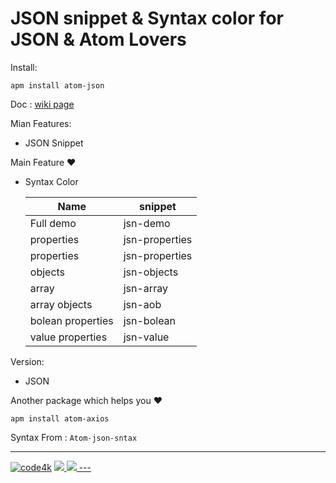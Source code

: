 

#   JSON snippet & Syntax color for JSON  & Atom Lovers

Install:

```ssh
apm install atom-json
```

Doc : [wiki page](https://github.com/code4mk/atom-json/wiki)

Mian Features:

  - JSON Snippet

  Main Feature ❤️

* Syntax Color

  | Name  |  snippet |
  |---|---|
  | Full demo| jsn-demo |
  | properties | jsn-properties |
  | properties | jsn-properties |
  | objects | jsn-objects |
  | array | jsn-array |
  | array objects | jsn-aob |
  | bolean properties | jsn-bolean |
  | value properties | jsn-value |

Version:

  - JSON



  Another package which helps you   ❤️

  ```ssh
  apm install atom-axios
  ```
  
Syntax From  : `Atom-json-sntax`

  ---
[![code4k](https://img.shields.io/badge/Powered-By-blue.svg)]()
<a href="https://hellolaravel.org" ><img src="https://img.shields.io/badge/Hello-Laravel-red.svg" >
<a href="https://twitter.com/code4mk" ><img src="https://img.shields.io/badge/%40-code4mk-brightgreen.svg" >
    ---
